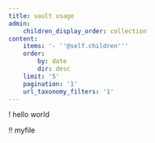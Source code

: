```yaml
---
title: vault usage
admin:
    children_display_order: collection
content:
    items: '- ''@self.children'''
    order:
        by: date
        dir: desc
    limit: '5'
    pagination: '1'
    url_taxonomy_filters: '1'
---
```


! hello world

!! myfile
